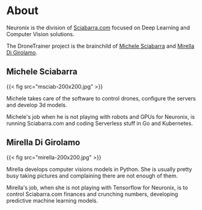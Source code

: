 # About

Neuronix is the division of [Sciabarra.com](http://sciabarra.com) focused on Deep Learning and Computer Vision solutions. 

The DroneTrainer project is the brainchild of [Michele Sciabarra](https://linkedin.com/in/msciab) and [Mirella Di Girolamo](https://linkedin.com/in/mdigirolamo).


## Michele Sciabarra 

{{< fig src="msciab-200x200.jpg" >}}

Michele takes care of the software to control drones, configure the servers and develop 3d models.

Michele's job when he is not playing with robots and GPUs for Neuronix, is running Sciabarra.com and coding Serverless stuff in Go and Kubernetes.

## Mirella Di Girolamo 

{{< fig src="mirella-200x200.jpg" >}}

Mirella develops computer visions models in Python. She is usually pretty busy taking pictures and complaining there are not enough of them.

Mirella's job, when she is not playing with Tensorflow for Neuronix, is to control Sciabarra.com finances and crunching numbers, developing predictive machine learning models.
